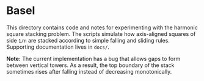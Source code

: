 # Basel

This directory contains code and notes for experimenting with the harmonic square stacking problem. The scripts simulate how axis-aligned squares of side `1/n` are stacked according to simple falling and sliding rules. Supporting documentation lives in `docs/`.

**Note:** The current implementation has a bug that allows gaps to form between vertical towers. As a result, the top boundary of the stack sometimes rises after falling instead of decreasing monotonically.
